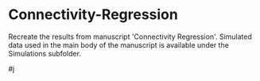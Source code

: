 # Connectivity-Regression

Recreate the results from manuscript 'Connectivity Regression'. Simulated data used in the main body of the manuscript is available under the Simulations subfolder.

#j
